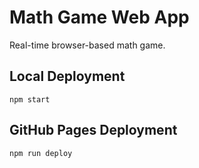 # Math Game Web App

Real-time browser-based math game.

## Local Deployment

`npm start`

## GitHub Pages Deployment

`npm run deploy`
